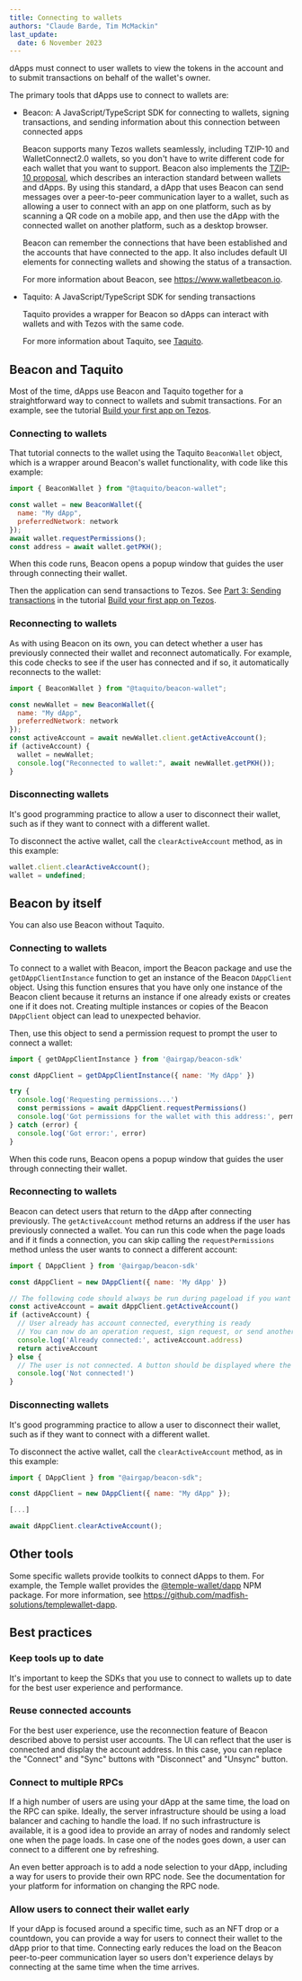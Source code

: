 ```yaml
---
title: Connecting to wallets
authors: "Claude Barde, Tim McMackin"
last_update:
  date: 6 November 2023
---
```


dApps must connect to user wallets to view the tokens in the account and to submit transactions on behalf of the wallet's owner.

The primary tools that dApps use to connect to wallets are:

- Beacon: A JavaScript/TypeScript SDK for connecting to wallets, signing transactions, and sending information about this connection between connected apps

  Beacon supports many Tezos wallets seamlessly, including TZIP-10 and WalletConnect2.0 wallets, so you don't have to write different code for each wallet that you want to support.
  Beacon also implements the [TZIP-10 proposal](https://gitlab.com/tezos/tzip/-/tree/master/proposals/tzip-10), which describes an interaction standard between wallets and dApps.
  By using this standard, a dApp that uses Beacon can send messages over a peer-to-peer communication layer to a wallet, such as allowing a user to connect with an app on one platform, such as by scanning a QR code on a mobile app, and then use the dApp with the connected wallet on another platform, such as a desktop browser.

  Beacon can remember the connections that have been established and the accounts that have connected to the app.
  It also includes default UI elements for connecting wallets and showing the status of a transaction.

  For more information about Beacon, see https://www.walletbeacon.io.

- Taquito: A JavaScript/TypeScript SDK for sending transactions

  Taquito provides a wrapper for Beacon so dApps can interact with wallets and with Tezos with the same code.

  For more information about Taquito, see [Taquito](./taquito).

## Beacon and Taquito

Most of the time, dApps use Beacon and Taquito together for a straightforward way to connect to wallets and submit transactions.
For an example, see the tutorial [Build your first app on Tezos](../tutorials/build-your-first-app).

### Connecting to wallets

That tutorial connects to the wallet using the Taquito `BeaconWallet` object, which is a wrapper around Beacon's wallet functionality, with code like this example:

```javascript
import { BeaconWallet } from "@taquito/beacon-wallet";

const wallet = new BeaconWallet({
  name: "My dApp",
  preferredNetwork: network
});
await wallet.requestPermissions();
const address = await wallet.getPKH();
```

When this code runs, Beacon opens a popup window that guides the user through connecting their wallet.

Then the application can send transactions to Tezos.
See [Part 3: Sending transactions](../tutorials/build-your-first-app/sending-transactions) in the tutorial [Build your first app on Tezos](../tutorials/build-your-first-app).

### Reconnecting to wallets

As with using Beacon on its own, you can detect whether a user has previously connected their wallet and reconnect automatically.
For example, this code checks to see if the user has connected and if so, it automatically reconnects to the wallet:

```javascript
import { BeaconWallet } from "@taquito/beacon-wallet";

const newWallet = new BeaconWallet({
  name: "My dApp",
  preferredNetwork: network
});
const activeAccount = await newWallet.client.getActiveAccount();
if (activeAccount) {
  wallet = newWallet;
  console.log("Reconnected to wallet:", await newWallet.getPKH());
}
```

### Disconnecting wallets

It's good programming practice to allow a user to disconnect their wallet, such as if they want to connect with a different wallet.

To disconnect the active wallet, call the `clearActiveAccount` method, as in this example:

```javascript
wallet.client.clearActiveAccount();
wallet = undefined;
```

## Beacon by itself

You can also use Beacon without Taquito.

### Connecting to wallets

To connect to a wallet with Beacon, import the Beacon package and use the `getDAppClientInstance` function to get an instance of the Beacon `DAppClient` object.
Using this function ensures that you have only one instance of the Beacon client because it returns an instance if one already exists or creates one if it does not.
Creating multiple instances or copies of the Beacon `DAppClient` object can lead to unexpected behavior.

Then, use this object to send a permission request to prompt the user to connect a wallet:

```javascript
import { getDAppClientInstance } from '@airgap/beacon-sdk'

const dAppClient = getDAppClientInstance({ name: 'My dApp' })

try {
  console.log('Requesting permissions...')
  const permissions = await dAppClient.requestPermissions()
  console.log('Got permissions for the wallet with this address:', permissions.address)
} catch (error) {
  console.log('Got error:', error)
}
```

When this code runs, Beacon opens a popup window that guides the user through connecting their wallet.

### Reconnecting to wallets

Beacon can detect users that return to the dApp after connecting previously.
The `getActiveAccount` method returns an address if the user has previously connected a wallet.
You can run this code when the page loads and if it finds a connection, you can skip calling the `requestPermissions` method unless the user wants to connect a different account:

```javascript
import { DAppClient } from '@airgap/beacon-sdk'

const dAppClient = new DAppClient({ name: 'My dApp' })

// The following code should always be run during pageload if you want to show if the user is connected.
const activeAccount = await dAppClient.getActiveAccount()
if (activeAccount) {
  // User already has account connected, everything is ready
  // You can now do an operation request, sign request, or send another permission request to switch wallet
  console.log('Already connected:', activeAccount.address)
  return activeAccount
} else {
  // The user is not connected. A button should be displayed where the user can connect to his wallet.
  console.log('Not connected!')
}
```

### Disconnecting wallets

It's good programming practice to allow a user to disconnect their wallet, such as if they want to connect with a different wallet.

To disconnect the active wallet, call the `clearActiveAccount` method, as in this example:

```javascript
import { DAppClient } from "@airgap/beacon-sdk";

const dAppClient = new DAppClient({ name: "My dApp" });

[...]

await dAppClient.clearActiveAccount();
```

## Other tools

Some specific wallets provide toolkits to connect dApps to them.
For example, the Temple wallet provides the [@temple-wallet/dapp](https://www.npmjs.com/package/@temple-wallet/dapp) NPM package.
For more information, see https://github.com/madfish-solutions/templewallet-dapp.

## Best practices

### Keep tools up to date

It's important to keep the SDKs that you use to connect to wallets up to date for the best user experience and performance.

### Reuse connected accounts

For the best user experience, use the reconnection feature of Beacon described above to persist user accounts.
The UI can reflect that the user is connected and display the account address.
In this case, you can replace the "Connect" and "Sync" buttons with "Disconnect" and "Unsync" button.

### Connect to multiple RPCs

If a high number of users are using your dApp at the same time, the load on the RPC can spike.
Ideally, the server infrastructure should be using a load balancer and caching to handle the load.
If no such infrastructure is available, it is a good idea to provide an array of nodes and randomly select one when the page loads.
In case one of the nodes goes down, a user can connect to a different one by refreshing.

An even better approach is to add a node selection to your dApp, including a way for users to provide their own RPC node.
See the documentation for your platform for information on changing the RPC node.

### Allow users to connect their wallet early

If your dApp is focused around a specific time, such as an NFT drop or a countdown, you can provide a way for users to connect their wallet to the dApp prior to that time.
Connecting early reduces the load on the Beacon peer-to-peer communication layer so users don't experience delays by connecting at the same time when the time arrives.

